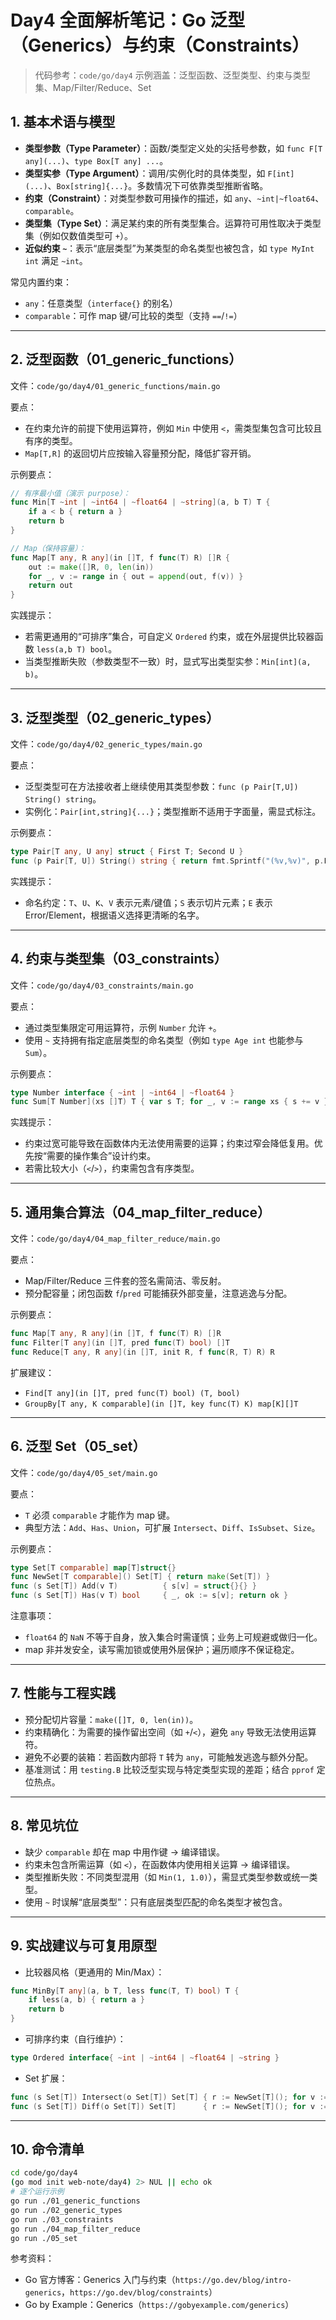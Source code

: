 # Day4 全面解析笔记：Go 泛型（Generics）与约束（Constraints）

> 代码参考：`code/go/day4`
> 示例涵盖：泛型函数、泛型类型、约束与类型集、Map/Filter/Reduce、Set

## 1. 基本术语与模型
- **类型参数（Type Parameter）**：函数/类型定义处的尖括号参数，如 `func F[T any](...)`、`type Box[T any] ...`。
- **类型实参（Type Argument）**：调用/实例化时的具体类型，如 `F[int](...)`、`Box[string]{...}`。多数情况下可依靠类型推断省略。
- **约束（Constraint）**：对类型参数可用操作的描述，如 `any`、`~int|~float64`、`comparable`。
- **类型集（Type Set）**：满足某约束的所有类型集合。运算符可用性取决于类型集（例如仅数值类型可 `+`）。
- **近似约束 `~`**：表示“底层类型”为某类型的命名类型也被包含，如 `type MyInt int` 满足 `~int`。

常见内置约束：
- `any`：任意类型（`interface{}` 的别名）
- `comparable`：可作 map 键/可比较的类型（支持 `==`/`!=`）

---

## 2. 泛型函数（01_generic_functions）
文件：`code/go/day4/01_generic_functions/main.go`

要点：
- 在约束允许的前提下使用运算符，例如 `Min` 中使用 `<`，需类型集包含可比较且有序的类型。
- `Map[T,R]` 的返回切片应按输入容量预分配，降低扩容开销。

示例要点：
```go
// 有序最小值（演示 purpose）：
func Min[T ~int | ~int64 | ~float64 | ~string](a, b T) T {
    if a < b { return a }
    return b
}

// Map（保持容量）：
func Map[T any, R any](in []T, f func(T) R) []R {
    out := make([]R, 0, len(in))
    for _, v := range in { out = append(out, f(v)) }
    return out
}
```
实践提示：
- 若需更通用的“可排序”集合，可自定义 `Ordered` 约束，或在外层提供比较器函数 `less(a,b T) bool`。
- 当类型推断失败（参数类型不一致）时，显式写出类型实参：`Min[int](a, b)`。

---

## 3. 泛型类型（02_generic_types）
文件：`code/go/day4/02_generic_types/main.go`

要点：
- 泛型类型可在方法接收者上继续使用其类型参数：`func (p Pair[T,U]) String() string`。
- 实例化：`Pair[int,string]{...}`；类型推断不适用于字面量，需显式标注。

示例要点：
```go
type Pair[T any, U any] struct { First T; Second U }
func (p Pair[T, U]) String() string { return fmt.Sprintf("(%v,%v)", p.First, p.Second) }
```
实践提示：
- 命名约定：`T`、`U`、`K`、`V` 表示元素/键值；`S` 表示切片元素；`E` 表示 Error/Element，根据语义选择更清晰的名字。

---

## 4. 约束与类型集（03_constraints）
文件：`code/go/day4/03_constraints/main.go`

要点：
- 通过类型集限定可用运算符，示例 `Number` 允许 `+`。
- 使用 `~` 支持拥有指定底层类型的命名类型（例如 `type Age int` 也能参与 `Sum`）。

示例要点：
```go
type Number interface { ~int | ~int64 | ~float64 }
func Sum[T Number](xs []T) T { var s T; for _, v := range xs { s += v }; return s }
```
实践提示：
- 约束过宽可能导致在函数体内无法使用需要的运算；约束过窄会降低复用。优先按“需要的操作集合”设计约束。
- 若需比较大小（`<`/`>`），约束需包含有序类型。

---

## 5. 通用集合算法（04_map_filter_reduce）
文件：`code/go/day4/04_map_filter_reduce/main.go`

要点：
- Map/Filter/Reduce 三件套的签名需简洁、零反射。
- 预分配容量；闭包函数 `f`/`pred` 可能捕获外部变量，注意逃逸与分配。

示例要点：
```go
func Map[T any, R any](in []T, f func(T) R) []R
func Filter[T any](in []T, pred func(T) bool) []T
func Reduce[T any, R any](in []T, init R, f func(R, T) R) R
```
扩展建议：
- `Find[T any](in []T, pred func(T) bool) (T, bool)`
- `GroupBy[T any, K comparable](in []T, key func(T) K) map[K][]T`

---

## 6. 泛型 Set（05_set）
文件：`code/go/day4/05_set/main.go`

要点：
- `T` 必须 `comparable` 才能作为 map 键。
- 典型方法：`Add`、`Has`、`Union`，可扩展 `Intersect`、`Diff`、`IsSubset`、`Size`。

示例要点：
```go
type Set[T comparable] map[T]struct{}
func NewSet[T comparable]() Set[T] { return make(Set[T]) }
func (s Set[T]) Add(v T)          { s[v] = struct{}{} }
func (s Set[T]) Has(v T) bool     { _, ok := s[v]; return ok }
```
注意事项：
- `float64` 的 `NaN` 不等于自身，放入集合时需谨慎；业务上可规避或做归一化。
- map 非并发安全，读写需加锁或使用外层保护；遍历顺序不保证稳定。

---

## 7. 性能与工程实践
- 预分配切片容量：`make([]T, 0, len(in))`。
- 约束精确化：为需要的操作留出空间（如 `+`/`<`），避免 `any` 导致无法使用运算符。
- 避免不必要的装箱：若函数内部将 `T` 转为 `any`，可能触发逃逸与额外分配。
- 基准测试：用 `testing.B` 比较泛型实现与特定类型实现的差距；结合 `pprof` 定位热点。

---

## 8. 常见坑位
- 缺少 `comparable` 却在 map 中用作键 → 编译错误。
- 约束未包含所需运算（如 `<`），在函数体内使用相关运算 → 编译错误。
- 类型推断失败：不同类型混用（如 `Min(1, 1.0)`），需显式类型参数或统一类型。
- 使用 `~` 时误解“底层类型”：只有底层类型匹配的命名类型才被包含。

---

## 9. 实战建议与可复用原型
- 比较器风格（更通用的 Min/Max）：
```go
func MinBy[T any](a, b T, less func(T, T) bool) T {
    if less(a, b) { return a }
    return b
}
```
- 可排序约束（自行维护）：
```go
type Ordered interface{ ~int | ~int64 | ~float64 | ~string }
```
- Set 扩展：
```go
func (s Set[T]) Intersect(o Set[T]) Set[T] { r := NewSet[T](); for v := range s { if o.Has(v) { r.Add(v) } } ; return r }
func (s Set[T]) Diff(o Set[T]) Set[T]      { r := NewSet[T](); for v := range s { if !o.Has(v) { r.Add(v) } } ; return r }
```

---

## 10. 命令清单
```bash
cd code/go/day4
(go mod init web-note/day4) 2> NUL || echo ok
# 逐个运行示例
go run ./01_generic_functions
go run ./02_generic_types
go run ./03_constraints
go run ./04_map_filter_reduce
go run ./05_set
```

参考资料：
- Go 官方博客：Generics 入门与约束（`https://go.dev/blog/intro-generics`，`https://go.dev/blog/constraints`）
- Go by Example：Generics（`https://gobyexample.com/generics`） 
